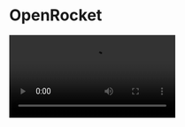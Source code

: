 # OpenRocket

![](https://github.com/ChinmayBhattt/OpenRocket/blob/main/Assests/Space%20Rocket%20Video.mp4)
